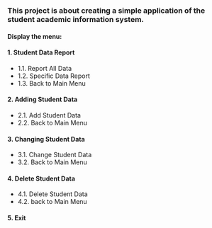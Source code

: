 ### This project is about creating a simple application of the student academic information system.
#### Display the menu:
#### 1. Student Data Report
   - 1.1. Report All Data
   - 1.2. Specific Data Report
   - 1.3. Back to Main Menu
#### 2. Adding Student Data
   - 2.1. Add Student Data
   - 2.2. Back to Main Menu
#### 3. Changing Student Data
   - 3.1. Change Student Data
   - 3.2. Back to Main Menu
#### 4. Delete Student Data
   - 4.1. Delete Student Data
   - 4.2. back to Main Menu
#### 5. Exit
